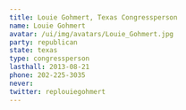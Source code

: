 ```yaml
---
title: Louie Gohmert, Texas Congressperson
name: Louie Gohmert
avatar: /ui/img/avatars/Louie_Gohmert.jpg
party: republican
state: texas
type: congressperson
lasthall: 2013-08-21
phone: 202-225-3035
never: 
twitter: replouiegohmert
---
```

